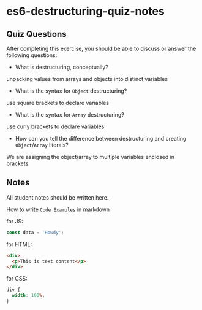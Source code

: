 # es6-destructuring-quiz-notes

## Quiz Questions

After completing this exercise, you should be able to discuss or answer the following questions:

- What is destructuring, conceptually?

unpacking values from arrays and objects into distinct variables

- What is the syntax for `Object` destructuring?

use square brackets to declare variables

- What is the syntax for `Array` destructuring?

use curly brackets to declare variables

- How can you tell the difference between destructuring and creating `Object`/`Array` literals?

We are assigning the object/array to multiple variables enclosed in brackets.

## Notes

All student notes should be written here.

How to write `Code Examples` in markdown

for JS:

```javascript
const data = 'Howdy';
```

for HTML:

```html
<div>
  <p>This is text content</p>
</div>
```

for CSS:

```css
div {
  width: 100%;
}
```
